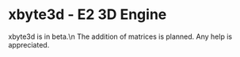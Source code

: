# xbyte3d - E2 3D Engine
xbyte3d is in beta.\n
The addition of matrices is planned.
Any help is appreciated.
